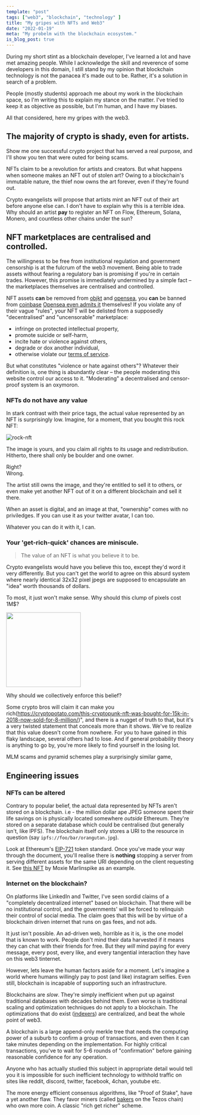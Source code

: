```yaml
---
template: "post"
tags: ["web3", "blockchain", "technology" ]
title: "My gripes with NFTs and Web3"
date: "2022-01-19"
meta: "My probelm with the blockchain ecosystem."
is_blog_post: true
---
```


During my short stint as a blockchain developer, I've learned a lot and have met amazing people.
While I acknowledge the skill and reverence of some developers in this domain,
I still stand by my opinion that blockchain technology is not the panacea it's made out to be.
Rather, it's a solution in search of a problem.

People (mostly students) approach me about my work in the blockchain space,
so I'm writing this to explain my stance on the matter.
I've tried to keep it as objective as possible, but I'm human, and I have my biases.

All that considered, here my gripes with the web3.

## The majority of crypto is shady, even for artists.

Show me one successful crypto project that has served a real purpose,
and I'll show you ten that were outed for being scams.

NFTs claim to be a revolution for artists and creators.
But what happens when someone makes an NFT out of stolen art?
Owing to a blockchain's immutable nature,
the thief now owns the art forever, even if they're found out.

Crypto evangelists will propose that artists mint an NFT out of their art before anyone else can.
I don't have to explain why this is a terrible idea.
Why should an artist **pay** to register an NFT on Flow, Ethereum, Solana, Monero, and countless other chains under the sun?

## NFT marketplaces are centralised and controlled.

The willingness to be free from institutional regulation and government censorship is at the fulcrum of the web3 movement.
Being able to trade assets without fearing a regulatory ban is promising if you're in certain trades.
However, this promise is immediately undermined by a simple fact –  the marketplaces themselves are centralised and controlled.

NFT assets **can** be removed from [objkt](https://objkt.com/) and [opensea](https://opensea.io/), you **can** be banned from [coinbase](https://www.coinbase.com)
[Opensea even admits it](https://support.opensea.io/hc/en-us/articles/1500010625362-Why-are-my-items-and-collections-delisted-) themselves!
If you violate any of their vague "rules",
your NFT will be delisted from a supposedly "decentralised" and "uncensorable" marketplace:

- infringe on protected intellectual property,
- promote suicide or self-harm,
- incite hate or violence against others,
- degrade or dox another individual,
- otherwise violate our [terms of service](https://opensea.io/tos). 

But what constitutes "violence or hate against others"?
Whatever their definition is, one thing is abundantly clear – 
the people moderating this website control our access to it.
"Moderating" a decentralised and censor-proof system is an oxymoron.

### NFTs do not have any value

In stark contrast with their price tags, the actual value represented by an NFT is surprisingly low.
Imagine, for a moment, that you bought this rock NFT:

![rock-nft](https://pbs.twimg.com/profile_images/1423533825028616195/-iFC12qC_200x200.jpg)

The image is yours, and you claim all rights to its usage and redistribution.
Hitherto, there shall only be boulder and one owner.

Right? <br/>
Wrong. <br/>

The artist still owns the image, and they're entitled to sell it to others,
or even make yet another NFT out of it on a different blockchain and sell it there.

When an asset is digital, and an image at that, "ownership" comes with no priviledges.
If you can use it as your twitter avatar, I can too.

Whatever you can do it with it, I can.

### Your 'get-rich-quick' chances are miniscule.

> The value of an NFT is what you believe it to be.

Crypto evangelists would have you believe this too, except they'd word it very differently.
But you can't get the world to agree on this absurd system 
where nearly identical 32x32 pixel jpegs are supposed to encapsulate an "idea" worth thousands of dollars.

To most, it just won't make sense.
Why should this clump of pixels cost 1M$?

<img src="https://cryptopotato.com/wp-content/uploads/2021/03/cryptopunk.jpg" width="200" height="200"/>

Why should we collectively enforce this belief? <br/>

Some crypto bros will claim it can make you rich(https://cryptopotato.com/this-cryptopunk-nft-was-bought-for-15k-in-2018-now-sold-for-8-million/)",
and there is a nugget of truth to that, but it's a very twisted statement that conceals more than it shows.
We've to realize that this value doesn't come from nowhere.
For you to have gained in this flaky landscape, several others had to lose.
And if general probability theory is anything to go by, you're more likely to find yourself in the losing lot.

MLM scams and pyramid schemes play a surprisingly similar game,

## Engineering issues

### NFTs can be altered

Contrary to popular belief, the actual data represented by NFTs aren't stored on a blockchain.
i.e - the million dollar ape JPEG someone spent their life savings on is physically located somewhere *outside* Ethereum.
They're stored on a separate database which could be centralised (but generally isn't, like IPFS).
The blockchain itself only stores a URI to the resource in question (say `ipfs://foo/bar/orangutan.jpg`).

Look at Ethereum's [EIP-721](https://eips.ethereum.org/EIPS/eip-721) token standard.
Once you've made your way through the document, you'll realise there is **nothing** stopping a server
from serving different assets for the same URI depending on the client requesting it.
See [this NFT](https://moxie.org/2022/01/07/web3-first-impressions.html#making-an-nft) by Moxie Marlinspike as an example.

### Internet on the blockchain? 

On platforms like LinkedIn and Twitter, I've seen sordid claims of a "completely decentralized internet" based on blockchain.
That there will be no institutional control, and the governments' will be forced to relinquish their control of social media. 
The claim goes that this will be by virtue of a blockchain driven internet that runs on gas fees, and not ads.

It just isn't possible.
An ad-driven web, horrible as it is, is the one model that is known to work. 
People don't mind their data harvested if it means they can chat with their friends for free.
But they *will* mind paying for every message, every post, every like, and every tangential interaction they have on this web3 tinternet.

However, lets leave the human factors aside for a moment.
Let's imagine a world where humans willingly pay to post (and like) instagram selfies.
Even still, blockchain is incapable of supporting such an infrastructure.

Blockchains are *slow*.
They're simply inefficient when put up against traditional databases with decades behind them. 
Even worse is traditional scaling and optimization techniques do not apply to a blockchain.
The optimizations that do exist ([indexers](https://wiki.tezosagora.org/build/blockchain-indexers)) are centralized, and beat the whole point of web3.

A blockchain is a large append-only merkle tree that needs the computing power of a suburb to confirm a group of transactions,
and even then it can take minutes depending on the implementation.
For highly critical transactions,
you've to wait for 5-6 rounds of "confirmation" before gaining reasonable confidence for any operation.

Anyone who has actually studied this subject in appropriate detail would tell you it is impossible for such inefficient technology to withhold traffic on sites like reddit, discord, twitter, facebook, 4chan, youtube etc.

The more energy efficient consensus algorithms, like "Proof of Stake", have a yet another flaw.
They favor miners (called [bakers](https://wiki.tezosagora.org/learn/baking) on the Tezos chain) who own more coin.
A classic "rich get richer" scheme.

